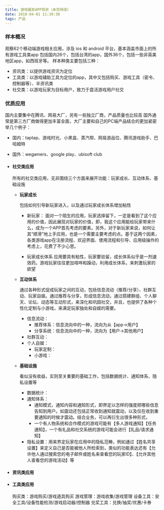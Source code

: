 ```yaml
---
title: 游戏服务APP现状（未完待续）
date: 2018-04-01 11:39:38
tags: 产品
---
```


### 样本概况
  观察62个移动端游戏相关应用，涉及 ios 和 android 平台，基本涵盖市面上的所有游戏工具类app
  包括国内26个，包括台湾的app，国外36个，包括一些非英美地区app，如西班牙等。
  样本种类主要包括三种：
  - 资讯类：以提供游戏资讯为定位
  - 工具类：以游戏辅助工具为定位的app，其中又包括购买、游戏工具（密令、控制器等）、半资讯类
  - 社交类：以游戏玩家为目标用户，致力于盘活游戏用户社交

### 优质应用
  国内主要集中在腾讯、网易大厂，另有一些独立厂商，产品质量也比较高
国外通常是第三方厂商做得更加丰富全面，大厂主要和自己的PC端产品结合的更加紧密
举几个例子：
- 国内：taptap、游戏时光、小黑盒、蒸汽帮、网易游品位、腾讯游戏助手、巴哈姆特
- 国外：wegamers、google play、ubisoft club

- #### 社交类应用
  所有的社交类应用，无非围绕三个方面来展开功能：玩家成长、互动体系、基础设施
  
  - **玩家成长**
    
    包括如何引导新玩家进入，以及通过玩家成长体系增加粘性

    - 新玩家：
      面对一个陌生的应用，玩家选择留下，一定是看到了这个应用的价值，因此展现对玩家的价值，即，我这个应用能给玩家带来什么，成为一个APP首先考虑的要素。另外，对于新玩家来说，如何让其“顺滑”地上手应用，也是一个需要主要考虑的点。基于这两个因素，各类游戏app在注册流程、欢迎界面、使用流程和引导、应用级操作的考虑上，花费了不少心思。

    - 玩家成长体系
      应用要具有粘性，玩家要驻留，成长体系似乎是一剂速效药。游戏玩家往往更加喧哗和躁动，利用成长体系，来刺激玩家的欲望

  - **互动体系**
  
    通过各种形式促成玩家之间的互动，包括信息流动（推荐/分享）、社群互动、玩家自娱。通过推荐与分享，形成信息流动，通过搭建群组、个人聊天、论坛、动态等互动形式，来深化和巩固社交，并且，也提供了各种个性化定制与小游戏，来满足玩家独处和自娱的需要。

    - 信息流动：
      - 推荐体系：信息流向中的一种，流向为从【app→用户】
      - 分享系统：信息流向中的一种，流向为【用户→其他用户】
    - 社群互动：
    - 个人自娱：
      - 玩家定制：
      - 小游戏：

  - **基础设施**
  
    看似没有收益，实则至关重要的基础工作，包括数据统计、通知体系、隐私设置等
    
    - 数据统计：
    - 通知体系：
      - 通知模式，通知内容和通知形式，即界定以怎样的强度把哪些信息告知到用户。如震动还包括正常收到通知就震动，以及仅在收到重要通知的时候才震动。结合业务，可以再衍生出很多种形式，
      - 一个有人物系统和合作模式的游戏可能有【多人游戏通知】【任务通知】，一个有礼品和社交系统的游戏可能会进行【礼品/请求通知】
    - 隐私设置：用来界定玩家在应用中的隐私范畴，例如通过【姓名共享设置】来定义自己是否能被他人所检索到，类似的功能表达还有【允许他人通过搜索您的电子邮件或姓名来查看您的玩家ID】、【允许其他人查看您的游戏活动】等

- #### 资讯类应用



- #### 工具类应用
  购买类：游戏购买/游戏道具购买
  游戏管理：游戏收集/游戏管理
  设备工具：安全工具/设备性能检测/游戏启动器/控制器
  兑奖工具：兑换/抽奖/优惠/卡券